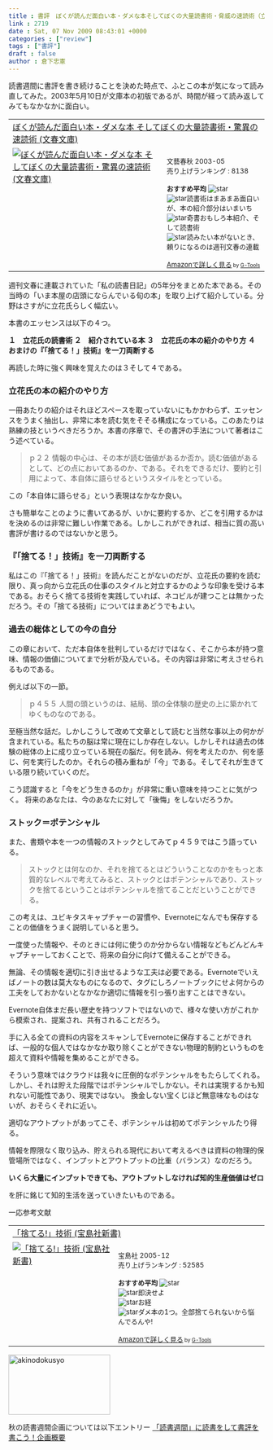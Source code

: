 ```yaml
---
title : 書評　ぼくが読んだ面白い本・ダメな本そしてぼくの大量読書術・脅威の速読術（立花隆）
link : 2719
date : Sat, 07 Nov 2009 08:43:01 +0000
categories : ["review"]
tags : ["書評"]
draft : false
author : 倉下忠憲
---
```


読書週間に書評を書き続けることを決めた時点で、ふとこの本が気になって読み直してみた。2003年5月10日が文庫本の初版であるが、時間が経って読み返してみてもなかなかに面白い。

<table  border="0" cellpadding="5"><tr><td colspan="2"><a href="http://www.amazon.co.jp/%E3%81%BC%E3%81%8F%E3%81%8C%E8%AA%AD%E3%82%93%E3%81%A0%E9%9D%A2%E7%99%BD%E3%81%84%E6%9C%AC%E3%83%BB%E3%83%80%E3%83%A1%E3%81%AA%E6%9C%AC-%E3%81%9D%E3%81%97%E3%81%A6%E3%81%BC%E3%81%8F%E3%81%AE%E5%A4%A7%E9%87%8F%E8%AA%AD%E6%9B%B8%E8%A1%93%E3%83%BB%E9%A9%9A%E7%95%B0%E3%81%AE%E9%80%9F%E8%AA%AD%E8%A1%93-%E6%96%87%E6%98%A5%E6%96%87%E5%BA%AB-%E7%AB%8B%E8%8A%B1-%E9%9A%86/dp/4167330156%3FSubscriptionId%3D15SMZCTB9V8NGR2TW082%26tag%3Drashita1000-22%26linkCode%3Dxm2%26camp%3D2025%26creative%3D165953%26creativeASIN%3D4167330156" target="_top">ぼくが読んだ面白い本・ダメな本 そしてぼくの大量読書術・驚異の速読術 (文春文庫)</a><img src='http://www.assoc-amazon.jp/e/ir?t=rashita1000-22&l=ur2&o=9' width='1' height='1' border='0' alt='' /></td></tr><tr><td valign="top"><a href="http://www.amazon.co.jp/%E3%81%BC%E3%81%8F%E3%81%8C%E8%AA%AD%E3%82%93%E3%81%A0%E9%9D%A2%E7%99%BD%E3%81%84%E6%9C%AC%E3%83%BB%E3%83%80%E3%83%A1%E3%81%AA%E6%9C%AC-%E3%81%9D%E3%81%97%E3%81%A6%E3%81%BC%E3%81%8F%E3%81%AE%E5%A4%A7%E9%87%8F%E8%AA%AD%E6%9B%B8%E8%A1%93%E3%83%BB%E9%A9%9A%E7%95%B0%E3%81%AE%E9%80%9F%E8%AA%AD%E8%A1%93-%E6%96%87%E6%98%A5%E6%96%87%E5%BA%AB-%E7%AB%8B%E8%8A%B1-%E9%9A%86/dp/4167330156%3FSubscriptionId%3D15SMZCTB9V8NGR2TW082%26tag%3Drashita1000-22%26linkCode%3Dxm2%26camp%3D2025%26creative%3D165953%26creativeASIN%3D4167330156" target="_top"><img src="http://ecx.images-amazon.com/images/I/51QMWH13XPL._SL160_.jpg" border="0" alt="ぼくが読んだ面白い本・ダメな本 そしてぼくの大量読書術・驚異の速読術 (文春文庫)" /></a></td><td valign="top"><font size="-1"><br />文藝春秋  2003-05<br />売り上げランキング : 8138<br /><br /><strong>おすすめ平均  </strong><img src="http://g-images.amazon.com/images/G/01/detail/stars-4-0.gif" alt="star" /><br /><img src="http://g-images.amazon.com/images/G/01/detail/stars-1-0.gif" alt="star" />読書術はまあまあ面白いが、本の紹介部分はいまいち<br /><img src="http://g-images.amazon.com/images/G/01/detail/stars-4-0.gif" alt="star" />奇書おもしろ本紹介、そして読書術<br /><img src="http://g-images.amazon.com/images/G/01/detail/stars-5-0.gif" alt="star" />読みたい本がないとき、頼りになるのは週刊文春の連載<br /><br /><a href="http://www.amazon.co.jp/%E3%81%BC%E3%81%8F%E3%81%8C%E8%AA%AD%E3%82%93%E3%81%A0%E9%9D%A2%E7%99%BD%E3%81%84%E6%9C%AC%E3%83%BB%E3%83%80%E3%83%A1%E3%81%AA%E6%9C%AC-%E3%81%9D%E3%81%97%E3%81%A6%E3%81%BC%E3%81%8F%E3%81%AE%E5%A4%A7%E9%87%8F%E8%AA%AD%E6%9B%B8%E8%A1%93%E3%83%BB%E9%A9%9A%E7%95%B0%E3%81%AE%E9%80%9F%E8%AA%AD%E8%A1%93-%E6%96%87%E6%98%A5%E6%96%87%E5%BA%AB-%E7%AB%8B%E8%8A%B1-%E9%9A%86/dp/4167330156%3FSubscriptionId%3D15SMZCTB9V8NGR2TW082%26tag%3Drashita1000-22%26linkCode%3Dxm2%26camp%3D2025%26creative%3D165953%26creativeASIN%3D4167330156" target="_top">Amazonで詳しく見る</a></font><font size="-2"> by <a href="http://www.goodpic.com/mt/aws/index.html" >G-Tools</a></font></td></tr></table>

週刊文春に連載されていた「私の読書日記」の5年分をまとめた本である。その当時の「いま本屋の店頭にならんでいる旬の本」を取り上げて紹介している。分野はさすがに立花氏らしく幅広い。

本書のエッセンスは以下の４つ。

<strong>１　立花氏の読書術
２　紹介されている本
３　立花氏の本の紹介のやり方
４　おまけの『「捨てる！」技術』を一刀両断する</strong>

再読した時に強く興味を覚えたのは３そして４である。

<h3>立花氏の本の紹介のやり方</h3>
一冊あたりの紹介はそれほどスペースを取っていないにもかかわらず、エッセンスをうまく抽出し、非常に本を読む気をそそる構成になっている。このあたりは熟練の技というべきだろうか。本書の序章で、その書評の手法について著者はこう述べている。



<blockquote>ｐ２２
情報の中心は、その本が読む価値があるか否か。読む価値があるとして、どの点においてあるのか、である。それをできるだけ、要約と引用によって、本自体に語らせるというスタイルをとっている。</blockquote>



この「本自体に語らせる」という表現はなかなか良い。

さも簡単なことのように書いてあるが、いかに要約するか、どこを引用するかはを決めるのは非常に難しい作業である。しかしこれができれば、相当に質の高い書評が書けるのではないかと思う。

<h3>『「捨てる！」技術』を一刀両断する</h3>
私はこの『「捨てる！」技術』を読んだことがないのだが、立花氏の要約を読む限り、真っ向から立花氏の仕事のスタイルと対立するかのような印象を受ける本である。おそらく捨てる技術を実践していれば、ネコビルが建つことは無かっただろう。その「捨てる技術」についてはまあどうでもよい。

<h3>過去の総体としての今の自分</h3>
この章において、ただ本自体を批判しているだけではなく、そこから本が持つ意味、情報の価値についてまで分析が及んでいる。その内容は非常に考えさせられるものである。

例えば以下の一節。



<blockquote>ｐ４５５
人間の頭というのは、結局、頭の全体験の歴史の上に築かれてゆくものなのである。</blockquote>

至極当然な話だ。しかしこうして改めて文章として読むと当然な事以上の何かが含まれている。私たちの脳は常に現在にしか存在しない。しかしそれは過去の体験の総体の上に成り立っている現在の脳だ。何を読み、何を考えたのか、何を感じ、何を実行したのか。それらの積み重ねが「今」である。そしてそれが生きている限り続いていくのだ。

こう認識すると「今をどう生きるのか」が非常に重い意味を持つことに気がつく。
将来のあなたは、今のあなたに対して「後悔」をしないだろうか。

<h3>ストック＝ポテンシャル</h3>
また、書類や本を一つの情報のストックとしてみてｐ４５９ではこう語っている。



<blockquote>ストックとは何なのか、それを捨てるとはどういうことなのかをもっと本質的なレベルで考えてみると、ストックとはポテンシャルであり、ストックを捨てるということはポテンシャルを捨てることだということができる。</blockquote>



この考えは、ユビキタスキャプチャーの習慣や、Evernoteになんでも保存することの価値をうまく説明していると思う。

一度使った情報や、そのときには何に使うのか分からない情報などもどんどんキャプチャーしておくことで、将来の自分に向けて備えることができる。

無論、その情報を適切に引き出せるような工夫は必要である。Evernoteでいえばノートの数は莫大なものになるので、タグにしろノートブックにせよ何からの工夫をしておかないとなかなか適切に情報を引っ張り出すことはできない。

Evernote自体まだ長い歴史を持つソフトではないので、様々な使い方がこれから模索され、提案され、共有されることだろう。

手に入る全ての資料の内容をスキャンしてEvernoteに保存することができれば、一般的な個人ではなかなか取り除くことができない物理的制約というものを超えて資料や情報を集めることができる。

そういう意味ではクラウドは我々に圧倒的なポテンシャルをもたらしてくれる。しかし、それは貯えた段階ではポテンシャルでしかない。それは実現するかも知れない可能性であり、現実ではない。
換金しない宝くじほど無意味なものはないが、おそらくそれに近い。

適切なアウトプットがあってこそ、ポテンシャルは初めてポテンシャルたり得る。

情報を際限なく取り込み、貯えられる現代において考えるべきは資料の物理的保管場所ではなく、インプットとアウトプットの比重（バランス）なのだろう。

<strong>いくら大量にインプットできても、アウトプットしなければ知的生産価値はゼロ</strong>

を肝に銘じて知的生活を送っていきたいものである。

一応参考文献
<table  border="0" cellpadding="5"><tr><td colspan="2"><a href="http://www.amazon.co.jp/%E3%80%8C%E6%8D%A8%E3%81%A6%E3%82%8B-%E3%80%8D%E6%8A%80%E8%A1%93-%E5%AE%9D%E5%B3%B6%E7%A4%BE%E6%96%B0%E6%9B%B8-%E8%BE%B0%E5%B7%B3-%E6%B8%9A/dp/479665030X%3FSubscriptionId%3D15SMZCTB9V8NGR2TW082%26tag%3Drashita1000-22%26linkCode%3Dxm2%26camp%3D2025%26creative%3D165953%26creativeASIN%3D479665030X" target="_top">「捨てる!」技術 (宝島社新書)</a><img src='http://www.assoc-amazon.jp/e/ir?t=rashita1000-22&l=ur2&o=9' width='1' height='1' border='0' alt='' /></td></tr><tr><td valign="top"><a href="http://www.amazon.co.jp/%E3%80%8C%E6%8D%A8%E3%81%A6%E3%82%8B-%E3%80%8D%E6%8A%80%E8%A1%93-%E5%AE%9D%E5%B3%B6%E7%A4%BE%E6%96%B0%E6%9B%B8-%E8%BE%B0%E5%B7%B3-%E6%B8%9A/dp/479665030X%3FSubscriptionId%3D15SMZCTB9V8NGR2TW082%26tag%3Drashita1000-22%26linkCode%3Dxm2%26camp%3D2025%26creative%3D165953%26creativeASIN%3D479665030X" target="_top"><img src="http://ecx.images-amazon.com/images/I/317B4XEF8GL._SL160_.jpg" border="0" alt="「捨てる!」技術 (宝島社新書)" /></a></td><td valign="top"><font size="-1"><br />宝島社  2005-12<br />売り上げランキング : 52585<br /><br /><strong>おすすめ平均  </strong><img src="http://g-images.amazon.com/images/G/01/detail/stars-3-5.gif" alt="star" /><br /><img src="http://g-images.amazon.com/images/G/01/detail/stars-1-0.gif" alt="star" />即決せよ<br /><img src="http://g-images.amazon.com/images/G/01/detail/stars-4-0.gif" alt="star" />お経<br /><img src="http://g-images.amazon.com/images/G/01/detail/stars-1-0.gif" alt="star" />ダメ本の1つ。全部捨てられないから悩んでるんや!<br /><br /><a href="http://www.amazon.co.jp/%E3%80%8C%E6%8D%A8%E3%81%A6%E3%82%8B-%E3%80%8D%E6%8A%80%E8%A1%93-%E5%AE%9D%E5%B3%B6%E7%A4%BE%E6%96%B0%E6%9B%B8-%E8%BE%B0%E5%B7%B3-%E6%B8%9A/dp/479665030X%3FSubscriptionId%3D15SMZCTB9V8NGR2TW082%26tag%3Drashita1000-22%26linkCode%3Dxm2%26camp%3D2025%26creative%3D165953%26creativeASIN%3D479665030X" target="_top">Amazonで詳しく見る</a></font><font size="-2"> by <a href="http://www.goodpic.com/mt/aws/index.html" >G-Tools</a></font></td></tr></table>

<img src="https://rashita.net/blog/wp-content/uploads/2009/10/akinodokusyo1.jpg" alt="akinodokusyo" title="akinodokusyo" width="200" height="118" class="alignnone size-full wp-image-2611" />

秋の読書週間企画については以下エントリー
<a href="https://rashita.net/blog/?p=2606">「読書週間」に読書をして書評を書こう！企画概要</a>